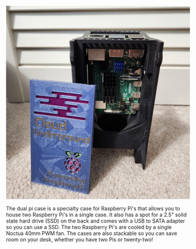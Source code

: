 ![Dual_pi_case.jpg](./Dual_pi_case.jpg)

The dual pi case is a specialty case for Raspberry Pi's that allows you to house two Raspberry Pi's in a single case. It also has a spot for a 2.5" solid state hard drive (SSD) on the back and comes with a USB to SATA adapter so you can use a SSD. The two Raspberry Pi's are cooled by a single Noctua 40mm PWM fan. The cases are also stackable so you can save room on your desk, whether you have two Pis or twenty-two!
